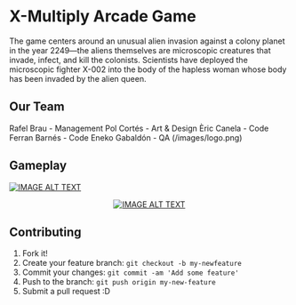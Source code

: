 # X-Multiply Arcade Game
The game centers around an unusual alien invasion against a colony planet in the year 2249—the aliens themselves are microscopic creatures that invade, infect, and kill the colonists. Scientists have deployed the microscopic fighter X-002 into the body of the hapless woman whose body has been invaded by the alien queen.
## Our Team
Rafel Brau - Management
Pol Cortés - Art & Design
Èric Canela - Code
Ferran Barnés - Code
Eneko Gabaldón - QA
(/images/logo.png)

## Gameplay
[![IMAGE ALT TEXT](http://img.youtube.com/vi/GcoOZxjrLdk/0.jpg)](https://youtu.be/GcoOZxjrLdk "Video Title")
<div align="center">
  <a href="https://www.youtube.com/watch?v=GcoOZxjrLdk"><img src="https://img.youtube.com/vi/GcoOZxjrLdk/0.jpg" alt="IMAGE ALT TEXT"></a>
</div>

## Contributing
1. Fork it!
2. Create your feature branch: `git checkout -b my-newfeature`
3. Commit your changes: `git commit -am 'Add some
feature'`
4. Push to the branch: `git push origin my-new-feature`
5. Submit a pull request :D
